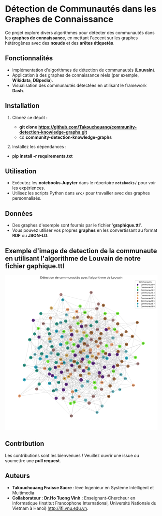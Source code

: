 # Détection de Communautés dans les Graphes de Connaissance

Ce projet explore divers algorithmes pour détecter des communautés dans les **graphes de connaissance**, en mettant l'accent sur les graphes hétérogènes avec des **nœuds** et des **arêtes étiquetés**.

## Fonctionnalités
- Implémentation d'algorithmes de détection de communautés (**Louvain**).
- Application à des graphes de connaissance réels (par exemple, **Wikidata**, **DBpedia**).
- Visualisation des communautés détectées en utilisant le framework **Dash**.

## Installation
1. Clonez ce dépôt :
   - **git clone** **https://github.com/Takouchouang/community-detection-knowledge-graphs.git**
   - cd **community-detection-knowledge-graphs**
   
2. Installez les dépendances :
   
- **pip install -r requirements.txt**
## Utilisation
- Exécutez les **notebooks Jupyter** dans le répertoire **`notebooks/`** pour voir les expériences.
- Utilisez les scripts Python dans **`src/`** pour travailler avec des graphes personnalisés.

## Données
- Des graphes d'exemple sont fournis par le fichier '**graphique.ttl**'.
- Vous pouvez utiliser vos propres **graphes** en les convertissant au format **RDF** ou **JSON-LD**.
## Exemple d'image de detection de la communaute en utilisant l'algorithme de Louvain de notre fichier gaphique.ttl

![Texte alternatif](/Detectioncommunaute.png) 
<!-- <img src="/Détectioncommunaute.png" alt="Logo" width="100"/> -->

## Contribution
Les contributions sont les bienvenues ! Veuillez ouvrir une issue ou soumettre une **pull request**.

## Auteurs
- **Takouchouang Fraisse Sacre** : leve Ingenieur en Systeme Intelligent et Multimedia
- **Collaborateur** : **Dr.Ho Tuong Vinh** : Enseignant-Chercheur en Informatique (Institut Francophone International, Université Nationale du Vietnam à Hanoi)
http://ifi.vnu.edu.vn.

